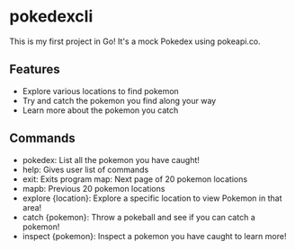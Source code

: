 # pokedexcli

This is my first project in Go!
It's a mock Pokedex using pokeapi.co.

## Features

- Explore various locations to find pokemon
- Try and catch the pokemon you find along your way
- Learn more about the pokemon you catch

## Commands

- pokedex: List all the pokemon you have caught!
- help: Gives user list of commands
- exit: Exits program
 map: Next page of 20 pokemon locations
- mapb: Previous 20 pokemon locations
- explore {location}: Explore a specific location to view Pokemon in that area!
- catch {pokemon}: Throw a pokeball and see if you can catch a pokemon!
- inspect {pokemon}: Inspect a pokemon you have caught to learn more!
